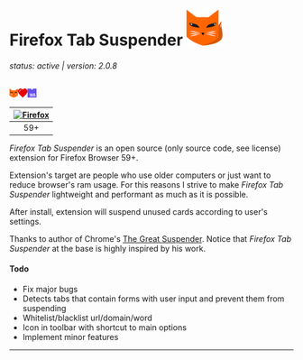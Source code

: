# Firefox Tab Suspender  ![Firefox Tab Suspender logo](./assets/fox-64px.png "Firefox Tab Suspender Logo") 
###### status: active | version: 2.0.8
![fox-heart-webassembly](./assets/fox-heart-webassembly.png "fox-heart-webassembly")  


[![Firefox](https://raw.github.com/alrra/browser-logos/master/src/firefox/firefox_48x48.png)](https://www.mozilla.org/pl/firefox/new/) | 
:---: | 
59+ | 


_Firefox Tab Suspender_ is an open source (only source code, see license) extension for Firefox Browser 59+.


Extension's target are people who use older computers or just want to reduce browser's ram usage. For this reasons I strive to make _Firefox Tab Suspender_ lightweight and performant as much as it is possible.

After install, extension will suspend unused cards according to user's settings.

Thanks to author of Chrome's 
[The Great Suspender](https://github.com/deanoemcke/thegreatsuspender). Notice that _Firefox Tab Suspender_ at the base is highly inspired by his work.


#### Todo
* Fix major bugs
* Detects tabs that contain forms with user input and prevent them from suspending
* Whitelist/blacklist url/domain/word
* Icon in toolbar with shortcut to main options
* Implement minor features

-----